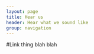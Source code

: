 ```yaml
---
layout: page
title: Hear us
header: Hear what we sound like
group: navigation
---
```

#Link thing
blah blah